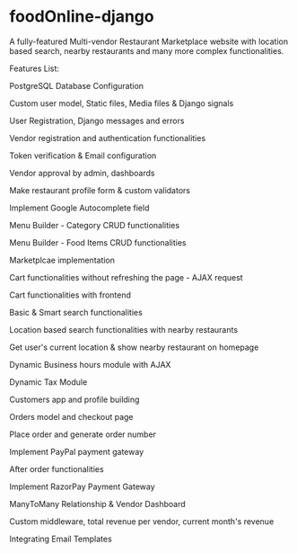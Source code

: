 # foodOnline-django
A fully-featured Multi-vendor Restaurant Marketplace website with location based search, nearby restaurants and many more complex functionalities.


Features List:

PostgreSQL Database Configuration

Custom user model, Static files, Media files & Django signals

User Registration, Django messages and errors

Vendor registration and authentication functionalities

Token verification & Email configuration

Vendor approval by admin, dashboards

Make restaurant profile form & custom validators

Implement Google Autocomplete field

Menu Builder - Category CRUD functionalities

Menu Builder - Food Items CRUD functionalities

Marketplcae implementation

Cart functionalities without refreshing the page - AJAX request

Cart functionalities with frontend

Basic & Smart search functionalities

Location based search functionalities with nearby restaurants

Get user's current location & show nearby restaurant on homepage

Dynamic Business hours module with AJAX

Dynamic Tax Module

Customers app and profile building

Orders model and checkout page

Place order and generate order number

Implement PayPal payment gateway

After order functionalities

Implement RazorPay Payment Gateway

ManyToMany Relationship & Vendor Dashboard

Custom middleware, total revenue per vendor, current month's revenue

Integrating Email Templates

